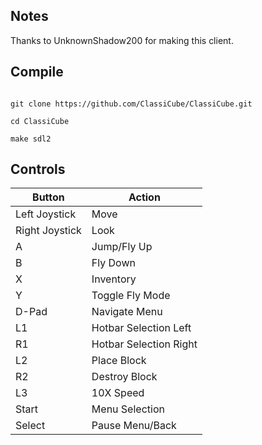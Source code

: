 ## Notes

Thanks to UnknownShadow200 for making this client. 

## Compile

```shell

git clone https://github.com/ClassiCube/ClassiCube.git

cd ClassiCube

make sdl2

```


## Controls

| Button | Action |
|--|--| 
|Left Joystick|Move|
|Right Joystick|Look|
|A|Jump/Fly Up|
|B|Fly Down|
|X|Inventory|
|Y|Toggle Fly Mode|
|D-Pad|Navigate Menu|
|L1|Hotbar Selection Left|
|R1|Hotbar Selection Right|
|L2|Place Block|
|R2|Destroy Block|
|L3|10X Speed|
|Start|Menu Selection|
|Select|Pause Menu/Back|


